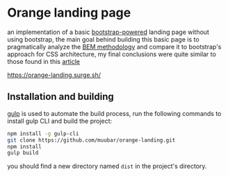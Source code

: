 # Orange landing page
an implementation of a basic [bootstrap-powered](https://getbootstrap.com/) landing page without using bootstrap, the main goal behind building this basic page is to pragmatically analyze the [BEM methodology](http://getbem.com/introduction/) and compare it to bootstrap's approach for CSS architecture, my final conclusions were quite similar to those found in this [article](https://adamwathan.me/css-utility-classes-and-separation-of-concerns/)

https://orange-landing.surge.sh/

## Installation and building

[gulp](https://gulpjs.com/) is used to automate the build process, run the following commands to install gulp CLI and build the project:
```bash
npm install -g gulp-cli
git clone https://github.com/muubar/orange-landing.git
npm install
gulp build
```
you should find a new directory named `dist` in the project's directory.
